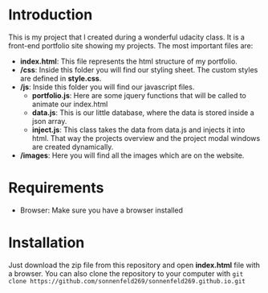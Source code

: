 # Introduction

This is my project that I created during a wonderful udacity class. It is a front-end portfolio site showing my projects.
The most important files are:
  * **index.html**: This file represents the html structure of my portfolio.
  * **/css**: Inside this folder you will find our styling sheet. The custom styles are defined in **style.css**.
  * **/js**: Inside this folder you will find our javascript files.
    * **portfolio.js**: Here are some jquery functions that will be called to animate our index.html
    * **data.js**: This is our little database, where the data is stored inside a json array.
    * **inject.js**: This class takes the data from data.js and injects it into html. That way the projects overview and the project modal windows are created dynamically.
  * **/images**: Here you will find all the images which are on the website.

# Requirements

* Browser: Make sure you have a browser installed

# Installation

Just download the zip file from this repository and open **index.html** file with a browser.
You can also clone the repository to your computer with `git clone https://github.com/sonnenfeld269/sonnenfeld269.github.io.git`
